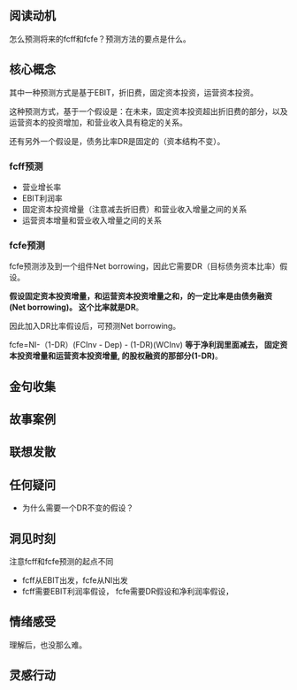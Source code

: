 ## 阅读动机

怎么预测将来的fcff和fcfe？预测方法的要点是什么。

## 核心概念

其中一种预测方式是基于EBIT，折旧费，固定资本投资，运营资本投资。

这种预测方式，基于一个假设是：在未来，固定资本投资超出折旧费的部分，以及运营资本的投资增加，和营业收入具有稳定的关系。

还有另外一个假设是，债务比率DR是固定的（资本结构不变）。

### fcff预测
- 营业增长率
- EBIT利润率
- 固定资本投资增量（注意减去折旧费）和营业收入增量之间的关系
- 运营资本增量和营业收入增量之间的关系

### fcfe预测
fcfe预测涉及到一个组件Net borrowing，因此它需要DR（目标债务资本比率）假设。

**假设固定资本投资增量，和运营资本投资增量之和，的一定比率是由债务融资(Net borrowing)。
这个比率就是DR**。

因此加入DR比率假设后，可预测Net borrowing。

fcfe=NI-（1-DR）(FCInv - Dep) - (1-DR)(WCInv)
**等于净利润里面减去， 固定资本投资增量和运营资本投资增量, 的股权融资的那部分(1-DR)**。 

## 金句收集

## 故事案例

## 联想发散

## 任何疑问
- 为什么需要一个DR不变的假设？
## 洞见时刻
注意fcff和fcfe预测的起点不同
- fcff从EBIT出发，fcfe从NI出发
- fcff需要EBIT利润率假设， fcfe需要DR假设和净利润率假设，

## 情绪感受
理解后，也没那么难。
## 灵感行动